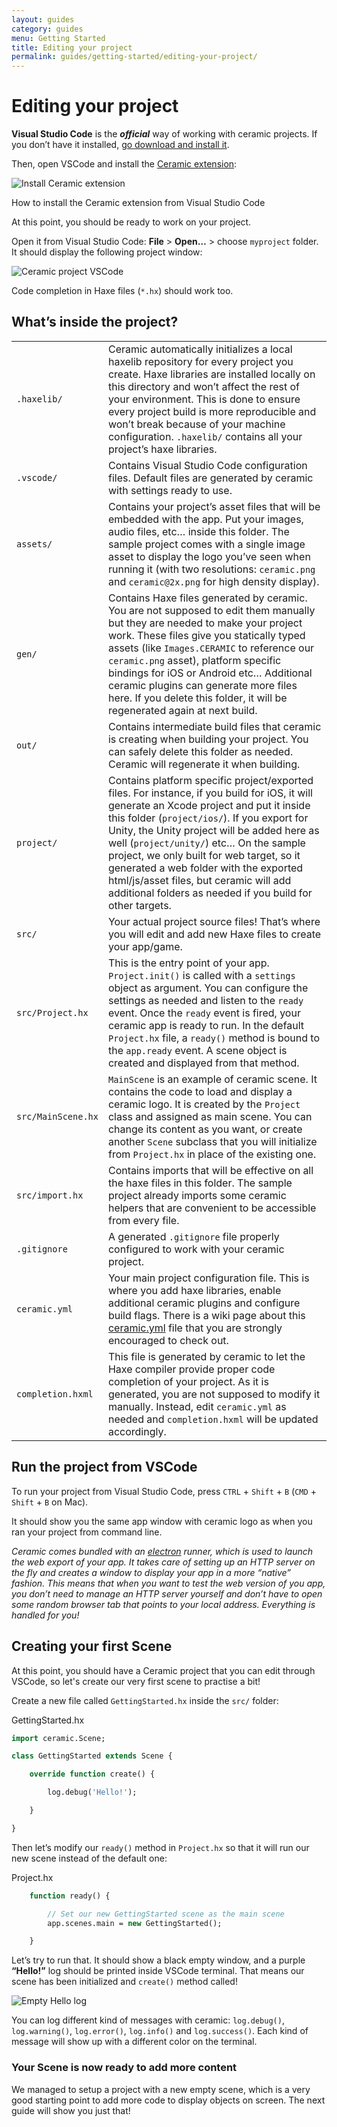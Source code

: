```yaml
---
layout: guides
category: guides
menu: Getting Started
title: Editing your project
permalink: guides/getting-started/editing-your-project/
---
```

# Editing your project

**Visual Studio Code** is the _**official**_ way of working with ceramic projects. If you don’t have it installed, [go download and install it](https://code.visualstudio.com/).

Then, open VSCode and install the [Ceramic extension](https://marketplace.visualstudio.com/items?itemName=jeremyfa.ceramic):

<p>
<img src="/static/img/install-ceramic-extension2.gif" alt="Install Ceramic extension" />
<div class="caption">How to install the Ceramic extension from Visual Studio Code</div>
</p>

At this point, you should be ready to work on your project.

Open it from Visual Studio Code: **File** > **Open…** > choose `myproject` folder. It should display the following project window:

![Ceramic project VSCode](/static/img/ceramic-project-vscode.png)

Code completion in Haxe files (`*.hx`) should work too.

## What’s inside the project?

<table>
    <tr>
        <td><code>.haxelib/</code></td>
        <td>Ceramic automatically initializes a local haxelib repository for every project you create. Haxe libraries are installed locally on this directory and won’t affect the rest of your environment. This is done to ensure every project build is more reproducible and won’t break because of your machine configuration. <code>.haxelib/</code> contains all your project’s haxe libraries.</td>
    </tr>
    <tr>
        <td><code>.vscode/</code></td>
        <td>Contains Visual Studio Code configuration files. Default files are generated by ceramic with settings ready to use.</td>
    </tr>
    <tr>
        <td><code>assets/</code></td>
        <td>Contains your project’s asset files that will be embedded with the app. Put your images, audio files, etc… inside this folder. The sample project comes with a single image asset to display the logo you’ve seen when running it (with two resolutions: <code>ceramic.png</code> and <code>ceramic@2x.png</code> for high density display).</td>
    </tr>
    <tr>
        <td><code>gen/</code></td>
        <td>Contains Haxe files generated by ceramic. You are not supposed to edit them manually but they are needed to make your project work. These files give you statically typed assets (like <code>Images.CERAMIC</code> to reference our <code>ceramic.png</code> asset), platform specific bindings for iOS or Android etc… Additional ceramic plugins can generate more files here. If you delete this folder, it will be regenerated again at next build.</td>
    </tr>
    <tr>
        <td><code>out/</code></td>
        <td>Contains intermediate build files that ceramic is creating when building your project. You can safely delete this folder as needed. Ceramic will regenerate it when building.</td>
    </tr>
    <tr>
        <td><code>project/</code></td>
        <td>Contains platform specific project/exported files. For instance, if you build for iOS, it will generate an Xcode project and put it inside this folder (<code>project/ios/</code>). If you export for Unity, the Unity project will be added here as well (<code>project/unity/</code>) etc… On the sample project, we only built for web target, so it generated a web folder with the exported html/js/asset files, but ceramic will add additional folders as needed if you build for other targets.</td>
    </tr>
    <tr>
        <td><code>src/</code></td>
        <td>Your actual project source files! That’s where you will edit and add new Haxe files to create your app/game.</td>
    </tr>
    <tr>
        <td><code>src/Project.hx</code></td>
        <td>This is the entry point of your app. <code>Project.init()</code> is called with a <code>settings</code> object as argument. You can configure the settings as needed and listen to the <code>ready</code> event. Once the <code>ready</code> event is fired, your ceramic app is ready to run. In the default <code>Project.hx</code> file, a <code>ready()</code> method is bound to the <code>app.ready</code> event. A scene object is created and displayed from that method.</td>
    </tr>
    <tr>
        <td><code>src/MainScene.hx</code></td>
        <td><code>MainScene</code> is an example of ceramic scene. It contains the code to load and display a ceramic logo. It is created by the <code>Project</code> class and assigned as main scene. You can change its content as you want, or create another <code>Scene</code> subclass that you will initialize from <code>Project.hx</code> in place of the existing one.</td>
    </tr>
    <tr>
        <td><code>src/import.hx</code></td>
        <td>Contains imports that will be effective on all the haxe files in this folder. The sample project already imports some ceramic helpers that are convenient to be accessible from every file.</td>
    </tr>
    <tr>
        <td><code>.gitignore</code></td>
        <td>A generated <code>.gitignore</code> file properly configured to work with your ceramic project.</td>
    </tr>
    <tr>
        <td><code>ceramic.yml</code></td>
        <td>Your main project configuration file. This is where you add haxe libraries, enable additional ceramic plugins and configure build flags. There is a wiki page about this <a href="https://github.com/ceramic-engine/ceramic/wiki/ceramic.yml">ceramic.yml</a> file that you are strongly encouraged to check out.</td>
    </tr>
    <tr>
        <td><code>completion.hxml</code></td>
        <td>This file is generated by ceramic to let the Haxe compiler provide proper code completion of your project. As it is generated, you are not supposed to modify it manually. Instead, edit <code>ceramic.yml</code> as needed and <code>completion.hxml</code> will be updated accordingly.</td>
    </tr>
</table>

## Run the project from VSCode

To run your project from Visual Studio Code, press `CTRL` + `Shift` + `B` (`CMD` + `Shift` + `B` on Mac).

It should show you the same app window with ceramic logo as when you ran your project from command line.

_Ceramic comes bundled with an [electron](https://www.electronjs.org/) runner, which is used to launch the web export of your app. It takes care of setting up an HTTP server on the fly and creates a window to display your app in a more “native” fashion. This means that when you want to test the web version of you app, you don’t need to manage an HTTP server yourself and don’t have to open some random browser tab that points to your local address. Everything is handled for you!_

## Creating your first Scene

At this point, you should have a Ceramic project that you can edit through VSCode, so let's create our very first scene to practise a bit!

Create a new file called `GettingStarted.hx` inside the `src/` folder:

<div class="codename">GettingStarted.hx</div>

```haxe
import ceramic.Scene;

class GettingStarted extends Scene {

    override function create() {

        log.debug('Hello!');

    }

}
```

Then let’s modify our `ready()` method in `Project.hx` so that it will run our new scene instead of the default one:

<div class="codename">Project.hx</div>

```haxe
    function ready() {

        // Set our new GettingStarted scene as the main scene
        app.scenes.main = new GettingStarted();

    }
```

Let’s try to run that. It should show a black empty window, and a purple **“Hello!”** log should be printed inside VSCode terminal. That means our scene has been initialized and `create()` method called!

![Empty Hello log](/static/img/empty-hello-log.png)

<p>You can log different kind of messages with ceramic: <code class="code-purple">log.debug()</code>, <code class="code-yellow">log.warning()</code>, <code class="code-red">log.error()</code>, <code class="code-blue">log.info()</code> and <code class="code-green">log.success()</code>. Each kind of message will show up with a different color on the terminal.</p>

### Your Scene is now ready to add more content

We managed to setup a project with a new empty scene, which is a very good starting point to add more code to display objects on screen. The next guide will show you just that!

